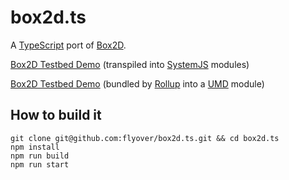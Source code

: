 # box2d.ts

A [TypeScript](https://github.com/Microsoft/TypeScript) port of [Box2D](https://github.com/erincatto/Box2D).

[Box2D Testbed Demo](https://flyover.github.io/box2d.ts/testbed) (transpiled into [SystemJS](https://github.com/systemjs/systemjs) modules)

[Box2D Testbed Demo](https://flyover.github.io/box2d.ts/Build/testbed) (bundled by [Rollup](https://github.com/rollup/rollup) into a [UMD](https://github.com/umdjs/umd) module)

## How to build it

```
git clone git@github.com:flyover/box2d.ts.git && cd box2d.ts
npm install
npm run build
npm run start
```
